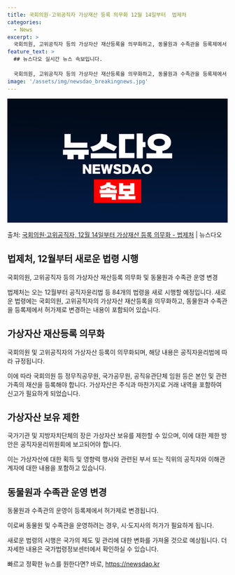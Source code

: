 ```yaml
---
title: 국회의원·고위공직자 가상재산 등록 의무화 12월 14일부터  법제처
categories:
  - News
excerpt: >
  국회의원, 고위공직자 등의 가상자산 재산등록을 의무화하고, 동물원과 수족관을 등록제에서 허가제로 바꾼다. 법…
feature_text: >
  ## 뉴스다오 실시간 뉴스 속보입니다.

  국회의원, 고위공직자 등의 가상자산 재산등록을 의무화하고, 동물원과 수족관을 등록제에서 허가제로 바꾼다. 법…
image: '/assets/img/newsdao_breakingnews.jpg'
---
```


![뉴스다오 속보](/assets/img/newsdao_breakingnews.jpg)

<p>출처: <a href="https://newsdao.kr/2693" rel="dofollow">국회의원·고위공직자, 12월 14일부터 가상재산 등록 의무화 - 법제처</a> | 뉴스다오</p>

<h2>법제처, 12월부터 새로운 법령 시행</h2>
<p data-ke-size="size16">국회의원, 고위공직자 등의 가상자산 재산등록 의무화 및 동물원과 수족관 운영 변경</p>


법제처는 오는 12월부터 공직자윤리법 등 84개의 법령을 새로 시행할 예정입니다. 새로운 법령에는 국회의원, 고위공직자의 가상자산 재산등록을 의무화하고, 동물원과 수족관을 등록제에서 허가제로 변경하는 내용이 포함되어 있습니다.

<h2>가상자산 재산등록 의무화</h2>
<p data-ke-size="size16">국회의원 및 고위공직자의 가상자산 등록이 의무화되며, 해당 내용은 공직자윤리법에 따라 규정됩니다.</p>
이에 따라 국회의원 등 정무직공무원, 국가공무원, 공직유관단체 임원 등은 본인 및 관련 가족의 재산을 등록해야 합니다. 가상자산은 주식과 마찬가지로 거래 내역을 포함하여 신고가 필요하게 되었습니다.

<h2>가상자산 보유 제한</h2>
<p data-ke-size="size16">국가기관 및 지방자치단체의 장은 가상자산 보유를 제한할 수 있으며, 이에 대한 제한 방안은 공직자윤리위원회에 보고되어야 합니다.</p>
이는 가상자산에 대한 획득 및 영향력 행사와 관련된 부서 또는 직위의 공직자와 이해관계자에 대한 내용을 포함하고 있습니다.

<h2>동물원과 수족관 운영 변경</h2>
<p data-ke-size="size16">동물원과 수족관의 운영이 등록제에서 허가제로 변경됩니다.</p>
이로써 동물원 및 수족관을 운영하려는 경우, 시·도지사의 허가가 필요하게 됩니다.

새로운 법령의 시행은 국가의 제도 및 관리에 대한 변화를 가져올 것으로 예상됩니다. 더 자세한 내용은 국가법령정보센터에서 확인하실 수 있습니다. 

빠르고 정확한 뉴스를 원한다면? 바로, <a href="https://newsdao.kr" rel="dofollow">https://newsdao.kr</a>


    
